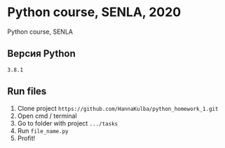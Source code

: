 # Python course, SENLA, 2020

Python course, SENLA

## Версия Python
```
3.8.1
```

## Run files
1. Clone project `https://github.com/HannaKulba/python_homework_1.git`
2. Open cmd / terminal
3. Go to folder with project `.../tasks`
4. Run `file_name.py`
5. Profit!



